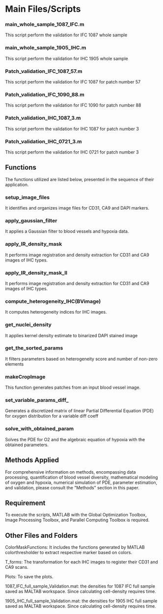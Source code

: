 # Main Files/Scripts

### main_whole_sample_1087_IFC.m
This script perform the validation for IFC 1087 whole sample 

### main_whole_sample_1905_IHC.m
This script perform the validation for IHC 1905 whole sample 

### Patch_validation_IFC_1087_57.m
This script perform the validation for IFC 1087 for patch number 57 

### Patch_validation_IFC_1090_88.m
This script perform the validation for IFC 1090 for patch number 88 

### Patch_validation_IHC_1087_3.m
This script perform the validation for IHC 1087 for patch number 3 

### Patch_validation_IHC_0721_3.m
This script perform the validation for IHC 0721 for patch number 3 

## Functions
The functions utilized are listed below, presented in the sequence of their application.

### setup_image_files
It identifies and organizes image files for CD31, CA9 and DAPI markers.

### apply_gaussian_filter
It applies a Gaussian filter to blood vessels and hypoxia data.


### apply_IR_density_mask
It performs image registration and density extraction for CD31 and CA9 images of IHC types.

### apply_IR_density_mask_II
It performs image registration and density extraction for CD31 and CA9 images of IHC types.

### compute_heterogeneity_IHC(BVimage)
It computes heterogeneity indices for IHC images.

### get_nuclei_density
It applies kernel density estimate to binarized DAPI stained image

### get_the_sorted_params
It filters parameters based on heterogeneity score and number of non-zero elements

### makeCropImage
This function generates patches from an input blood vessel image.

### set_variable_params_diff_
Generates a discretized matrix of linear Partial Differential Equation (PDE) for oxygen distribution for a variable diff coeff


### solve_with_obtained_param
Solves the PDE for O2 and the algebraic equation of hypoxia with the obtained parameters.


## Methods Applied
For comprehensive information on methods, encompassing data processing, quantification of blood vessel diversity, mathematical modeling of oxygen and hypoxia, numerical simulation of PDE, parameter estimation, and validation, please consult the "Methods" section in this paper.


## Requirement
To execute the scripts, MATLAB with the Global Optimization Toolbox, Image Processing Toolbox, and Parallel Computing Toolbox is required.


## Other Files and Folders
ColorMaskFunctions: It includes the functions generated by MATLAB colorthresholder to extract respective marker based on colors.

T_forms: The transformation for each IHC images to register their CD31 and CA9 scans.

Plots: To save the plots.

1087_IFC_full_sample_Validation.mat: the densities for 1087 IFC full sample saved as MALTAB workspace. Since calculating cell-density requires time.

1905_IHC_full_sample_Validation.mat: the densities for 1905 IHC full sample saved as MALTAB workspace. Since calculating cell-density requires time.


